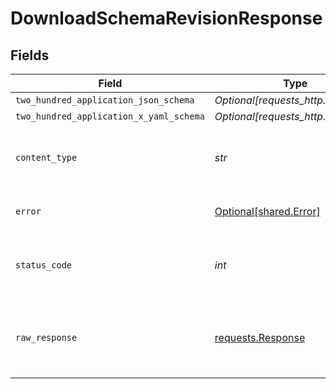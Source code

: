# DownloadSchemaRevisionResponse


## Fields

| Field                                                                                 | Type                                                                                  | Required                                                                              | Description                                                                           |
| ------------------------------------------------------------------------------------- | ------------------------------------------------------------------------------------- | ------------------------------------------------------------------------------------- | ------------------------------------------------------------------------------------- |
| `two_hundred_application_json_schema`                                                 | *Optional[requests_http.Response]*                                                    | :heavy_minus_sign:                                                                    | OK                                                                                    |
| `two_hundred_application_x_yaml_schema`                                               | *Optional[requests_http.Response]*                                                    | :heavy_minus_sign:                                                                    | OK                                                                                    |
| `content_type`                                                                        | *str*                                                                                 | :heavy_check_mark:                                                                    | HTTP response content type for this operation                                         |
| `error`                                                                               | [Optional[shared.Error]](../../models/shared/error.md)                                | :heavy_minus_sign:                                                                    | Default error response                                                                |
| `status_code`                                                                         | *int*                                                                                 | :heavy_check_mark:                                                                    | HTTP response status code for this operation                                          |
| `raw_response`                                                                        | [requests.Response](https://requests.readthedocs.io/en/latest/api/#requests.Response) | :heavy_minus_sign:                                                                    | Raw HTTP response; suitable for custom response parsing                               |